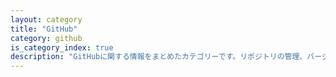 ```yaml
---
layout: category
title: "GitHub"
category: github
is_category_index: true
description: "GitHubに関する情報をまとめたカテゴリーです。リポジトリの管理、バージョン管理のベストプラクティス、Gitの基本操作から応用テクニック、GitHub Actionsの活用方法など、GitHubを効果的に使いこなすための幅広いトピックを紹介しています。"
---
```

